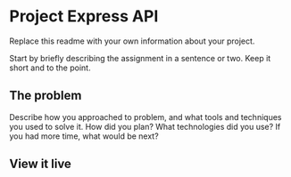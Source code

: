 # Project Express API

Replace this readme with your own information about your project.

Start by briefly describing the assignment in a sentence or two. Keep it short and to the point.

## The problem

Describe how you approached to problem, and what tools and techniques you used to solve it.
How did you plan?
What technologies did you use?
If you had more time, what would be next?

## View it live

